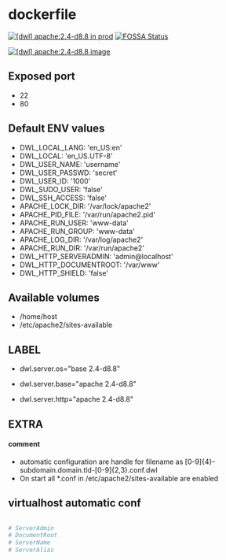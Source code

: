 # dockerfile

[![[dwl] apache:2.4-d8.8 in prod][badge-shields]](https://hub.docker.com/r/davask/d-apache/)
[![FOSSA Status][badge-fossa]](https://app.fossa.io/projects/git%2Bhttps%3A%2F%2Fgithub.com%2Fdavask%2Fd-apache?ref=badge_shield)

[![[dwl] apache:2.4-d8.8 image][badge-docker]](https://hub.docker.com/r/davask/d-apache/)

[badge-docker]: https://dockeri.co/image/davask/d-apache "[dwl] apache:2.4-d8.8 image"
[badge-shields]: https://img.shields.io/badge/davask%2Fd--apache-prod-brightgreen.svg?style=flat "[dwl] apache:2.4-d8.8 in prod"
[badge-fossa]: https://app.fossa.io/api/projects/git%2Bhttps%3A%2F%2Fgithub.com%2Fdavask%2Fd-apache.svg?type=shield "[dwl] apache:2.4-d8.8 license"

## Exposed port

- 22
- 80
## Default ENV values

- DWL_LOCAL_LANG: 'en_US:en'
- DWL_LOCAL: 'en_US.UTF-8'
- DWL_USER_NAME: 'username'
- DWL_USER_PASSWD: 'secret'
- DWL_USER_ID: '1000'
- DWL_SUDO_USER: 'false'
- DWL_SSH_ACCESS: 'false'
- APACHE_LOCK_DIR: '/var/lock/apache2'
- APACHE_PID_FILE: '/var/run/apache2.pid'
- APACHE_RUN_USER: 'www-data'
- APACHE_RUN_GROUP: 'www-data'
- APACHE_LOG_DIR: '/var/log/apache2'
- APACHE_RUN_DIR: '/var/run/apache2'
- DWL_HTTP_SERVERADMIN: 'admin@localhost'
- DWL_HTTP_DOCUMENTROOT: '/var/www'
- DWL_HTTP_SHIELD: 'false'
## Available volumes

- /home/host
- /etc/apache2/sites-available
## LABEL

- dwl.server.os="base 2.4-d8.8"

- dwl.server.base="apache 2.4-d8.8"

- dwl.server.http="apache 2.4-d8.8"

## EXTRA

#### comment

- automatic configuration are handle for filename as [0-9]{4}\-subdomain\.domain\.tld\-[0-9]{2,3}\.conf\.dwl
- On start all *.conf in /etc/apache2/sites-available are enabled

## virtualhost automatic conf

```bash

# ServerAdmin
# DocumentRoot
# ServerName
# ServerAlias

```

